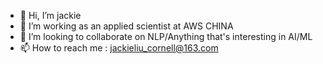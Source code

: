 - 👋 Hi, I’m jackie
- 👀 I’m working as an applied scientist at AWS CHINA
- 💞️ I’m looking to collaborate on NLP/Anything that's interesting in AI/ML
- 📫 How to reach me : jackieliu_cornell@163.com

<!---
jackie930/jackie930 is a ✨ special ✨ repository because its `README.md` (this file) appears on your GitHub profile.
You can click the Preview link to take a look at your changes.
--->

